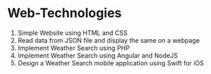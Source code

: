 # Web-Technologies

1. Simple Website using HTML and CSS
2. Read data from JSON file and display the same on a webpage 
3. Implement Weather Search using PHP
4. Implement Weather Search using Angular and NodeJS
5. Design a Weather Search mobile application using Swift for iOS
